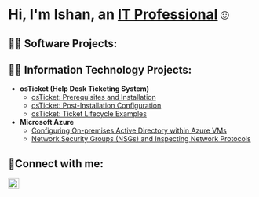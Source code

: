 <h1>Hi, I'm Ishan, an <a href="https://linkedin.com/in/ishan-singhg">IT Professional</a>☺</h1>

<h2>👨‍💻 Software Projects:</h2>


<h2>👨‍💻 Information Technology Projects:</h2>

- <b>osTicket (Help Desk Ticketing System)</b>
  - [osTicket: Prerequisites and Installation](https://github.com/Ishanveer-Gill/osticket-prereqs)
  - [osTicket: Post-Installation Configuration](https://github.com/Ishanveer-Gill/post-install-config)
  - [osTicket: Ticket Lifecycle Examples](https://github.com/Ishanveer-Gill/ticket-lifecycle)
- <b>Microsoft Azure</b>
  - [Configuring On-premises Active Directory within Azure VMs](https://github.com/Ishanveer-Gill/configure-ad)
  - [Network Security Groups (NSGs) and Inspecting Network Protocols](https://github.com/Ishanveer-Gill/azure-network-protocols)

<h2>🤳Connect with me:</h2>

[<img align="left" alt="Josh | LinkedIn" width="22px" src="https://cdn.jsdelivr.net/npm/simple-icons@v3/icons/linkedin.svg" />][linkedin]

[linkedin]: https://linkedin.com/in/ishan-singhg
